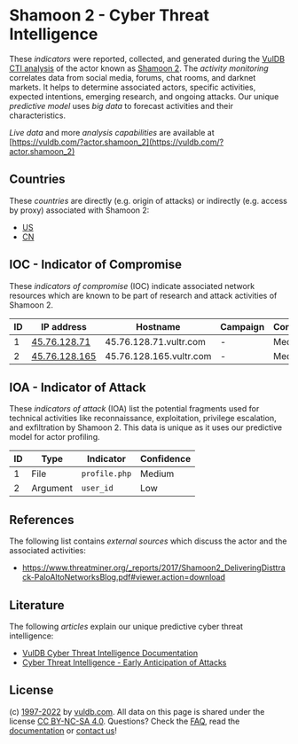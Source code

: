 # Shamoon 2 - Cyber Threat Intelligence

These _indicators_ were reported, collected, and generated during the [VulDB CTI analysis](https://vuldb.com/?kb.cti) of the actor known as [Shamoon 2](https://vuldb.com/?actor.shamoon_2). The _activity monitoring_ correlates data from social media, forums, chat rooms, and darknet markets. It helps to determine associated actors, specific activities, expected intentions, emerging research, and ongoing attacks. Our unique _predictive model_ uses _big data_ to forecast activities and their characteristics.

_Live data_ and more _analysis capabilities_ are available at [https://vuldb.com/?actor.shamoon_2](https://vuldb.com/?actor.shamoon_2)

## Countries

These _countries_ are directly (e.g. origin of attacks) or indirectly (e.g. access by proxy) associated with Shamoon 2:

* [US](https://vuldb.com/?country.us)
* [CN](https://vuldb.com/?country.cn)

## IOC - Indicator of Compromise

These _indicators of compromise_ (IOC) indicate associated network resources which are known to be part of research and attack activities of Shamoon 2.

ID | IP address | Hostname | Campaign | Confidence
-- | ---------- | -------- | -------- | ----------
1 | [45.76.128.71](https://vuldb.com/?ip.45.76.128.71) | 45.76.128.71.vultr.com | - | Medium
2 | [45.76.128.165](https://vuldb.com/?ip.45.76.128.165) | 45.76.128.165.vultr.com | - | Medium

## IOA - Indicator of Attack

These _indicators of attack_ (IOA) list the potential fragments used for technical activities like reconnaissance, exploitation, privilege escalation, and exfiltration by Shamoon 2. This data is unique as it uses our predictive model for actor profiling.

ID | Type | Indicator | Confidence
-- | ---- | --------- | ----------
1 | File | `profile.php` | Medium
2 | Argument | `user_id` | Low

## References

The following list contains _external sources_ which discuss the actor and the associated activities:

* https://www.threatminer.org/_reports/2017/Shamoon2_DeliveringDisttrack-PaloAltoNetworksBlog.pdf#viewer.action=download

## Literature

The following _articles_ explain our unique predictive cyber threat intelligence:

* [VulDB Cyber Threat Intelligence Documentation](https://vuldb.com/?kb.cti)
* [Cyber Threat Intelligence - Early Anticipation of Attacks](https://www.scip.ch/en/?labs.20201022)

## License

(c) [1997-2022](https://vuldb.com/?kb.changelog) by [vuldb.com](https://vuldb.com/?kb.about). All data on this page is shared under the license [CC BY-NC-SA 4.0](https://creativecommons.org/licenses/by-nc-sa/4.0/). Questions? Check the [FAQ](https://vuldb.com/?kb.faq), read the [documentation](https://vuldb.com/?kb) or [contact us](https://vuldb.com/?contact)!
